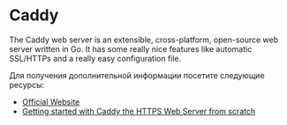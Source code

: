 # Caddy

The Caddy web server is an extensible, cross-platform, open-source web server written in Go. It has some really nice features like automatic SSL/HTTPs and a really easy configuration file.

Для получения дополнительной информации посетите следующие ресурсы:

- [Official Website](https://caddyserver.com/)
- [Getting started with Caddy the HTTPS Web Server from scratch](https://www.youtube.com/watch?v=t4naLFSlBpQ)
